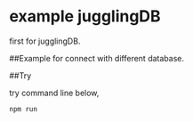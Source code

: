example jugglingDB
===================

first for jugglingDB.

##Example for connect with different database.

##Try

try command line below,

    npm run
